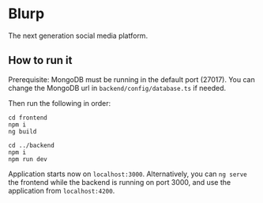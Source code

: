 # Blurp

The next generation social media platform.

## How to run it

Prerequisite: MongoDB must be running in the default port (27017). You can change the MongoDB url in `backend/config/database.ts` if needed.

Then run the following in order:

```
cd frontend
npm i
ng build

cd ../backend
npm i
npm run dev
```

Application starts now on `localhost:3000`. Alternatively, you can `ng serve` the frontend while the backend is running on port 3000, and use the application from `localhost:4200`.
